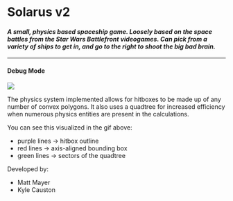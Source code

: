 # Solarus v2
#### *A small, physics based spaceship game. Loosely based on the space battles from the Star Wars Battlefront videogames. Can pick from a variety of ships to get in, and go to the right to shoot the big bad brain.*

-------------

#### Debug Mode

![](https://i.imgur.com/kDmyhY0.gif)

The physics system implemented allows for hitboxes to be made up of any number of convex polygons. It also uses a quadtree for increased efficiency when numerous physics entities are present in the calculations.

You can see this visualized in the gif above:
- purple lines -> hitbox outline
- red lines -> axis-aligned bounding box
- green lines -> sectors of the quadtree

Developed by:
- Matt Mayer
- Kyle Causton
